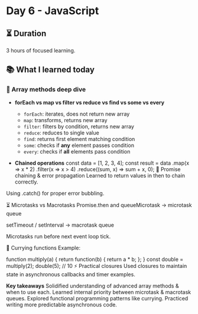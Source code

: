 # Day 6 - JavaScript

## ⏳ Duration
3 hours of focused learning.

## 📚 What I learned today

### 🔁 Array methods deep dive
- **forEach vs map vs filter vs reduce vs find vs some vs every**
  - `forEach`: iterates, does not return new array
  - `map`: transforms, returns new array
  - `filter`: filters by condition, returns new array
  - `reduce`: reduces to single value
  - `find`: returns first element matching condition
  - `some`: checks if **any** element passes condition
  - `every`: checks if **all** elements pass condition

- **Chained operations**
  const data = [1, 2, 3, 4];
  const result = data
    .map(x => x * 2)
    .filter(x => x > 4)
    .reduce((sum, x) => sum + x, 0);
🔀 Promise chaining & error propagation
Learned to return values in then to chain correctly.

Using .catch() for proper error bubbling.

⏳ Microtasks vs Macrotasks
Promise.then and queueMicrotask → microtask queue

setTimeout / setInterval → macrotask queue

Microtasks run before next event loop tick.

🎯 Currying functions
Example:

function multiply(a) {
  return function(b) {
    return a * b;
  };
}
const double = multiply(2);
double(5); // 10
⚡ Practical closures
Used closures to maintain state in asynchronous callbacks and timer examples.

**Key takeaways**
Solidified understanding of advanced array methods & when to use each.
Learned internal priority between microtask & macrotask queues.
Explored functional programming patterns like currying.
Practiced writing more predictable asynchronous code.
